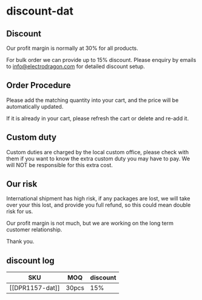 
# discount-dat

## Discount 

Our profit margin is normally at 30% for all products. 

For bulk order we can provide up to 15% discount. Please enquiry by emails to info@electrodragon.com for detailed discount setup. 

## Order Procedure

Please add the matching quantity into your cart, and the price will be automatically updated. 

If it is already in your cart, please refresh the cart or delete and re-add it. 


## Custom duty 

Custom duties are charged by the local custom office, please check with them if you want to know the extra custom duty you may have to pay. We will NOT be responsible for this extra cost. 


## Our risk 

International shipment has high risk, if any packages are lost, we will take over your this lost, and provide you full refund, so this could mean double risk for us. 

Our profit margin is not much, but we are working on the long term customer relationship.

Thank you.






## discount log 

| SKU             | MOQ   | discount |
| --------------- | ----- | -------- |
| [[DPR1157-dat]] | 30pcs | 15%      |